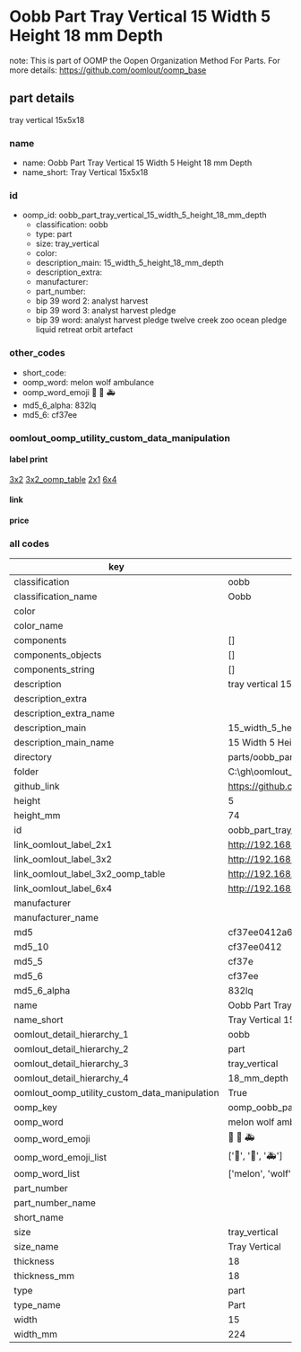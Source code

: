 # Oobb Part Tray Vertical 15 Width 5 Height 18 mm Depth  

note: This is part of OOMP the Oopen Organization Method For Parts. For more details: https://github.com/oomlout/oomp_base

##  part details
  



tray vertical 15x5x18



### name
* name: Oobb Part Tray Vertical 15 Width 5 Height 18 mm Depth
* name_short: Tray Vertical 15x5x18 
### id
* oomp_id: oobb_part_tray_vertical_15_width_5_height_18_mm_depth
  * classification: oobb
  * type: part
  * size: tray_vertical
  * color: 
  * description_main: 15_width_5_height_18_mm_depth
  * description_extra: 
  * manufacturer: 
  * part_number: 
  * bip 39 word 2: analyst harvest
  * bip 39 word 3: analyst harvest pledge
  * bip 39 word: analyst harvest pledge twelve creek zoo ocean pledge liquid retreat orbit artefact

### other_codes
* short_code: 
* oomp_word: melon wolf ambulance
* oomp_word_emoji :melon: :wolf: :ambulance:
* md5_6_alpha: 832lq
* md5_6: cf37ee






### oomlout_oomp_utility_custom_data_manipulation
#### label print
[3x2](http://192.168.1.245:1112/?label=oomp%20832lq)
[3x2_oomp_table](http://192.168.1.108:1112/?label=oomp%20832lq)
[2x1](http://192.168.1.242:1112/?label=oomp%20832lq)
[6x4](http://192.168.1.55:1112/?label=oomp%20832lq)    

#### link

                              

#### price







### all codes 
| key | value |  
| --- | --- |  
| classification | oobb |  
| classification_name | Oobb |  
| color |  |  
| color_name |  |  
| components | [] |  
| components_objects | [] |  
| components_string | [] |  
| description | tray vertical 15x5x18 |  
| description_extra |  |  
| description_extra_name |  |  
| description_main | 15_width_5_height_18_mm_depth |  
| description_main_name | 15 Width 5 Height 18 mm Depth |  
| directory | parts/oobb_part_tray_vertical_15_width_5_height_18_mm_depth |  
| folder | C:\gh\oomlout_oobb_version_4_generated_parts\parts\oobb_part_tray_vertical_15_width_5_height_18_mm_depth |  
| github_link | https://github.com/oomlout/oomlout_oomp_part_src/tree/main/parts/oobb_part_tray_vertical_15_width_5_height_18_mm_depth |  
| height | 5 |  
| height_mm | 74 |  
| id | oobb_part_tray_vertical_15_width_5_height_18_mm_depth |  
| link_oomlout_label_2x1 | http://192.168.1.242:1112/?label=oomp%20832lq |  
| link_oomlout_label_3x2 | http://192.168.1.245:1112/?label=oomp%20832lq |  
| link_oomlout_label_3x2_oomp_table | http://192.168.1.108:1112/?label=oomp%20832lq |  
| link_oomlout_label_6x4 | http://192.168.1.55:1112/?label=oomp%20832lq |  
| manufacturer |  |  
| manufacturer_name |  |  
| md5 | cf37ee0412a6931fff999eb14d1a5842 |  
| md5_10 | cf37ee0412 |  
| md5_5 | cf37e |  
| md5_6 | cf37ee |  
| md5_6_alpha | 832lq |  
| name | Oobb Part Tray Vertical 15 Width 5 Height 18 mm Depth |  
| name_short | Tray Vertical 15x5x18  |  
| oomlout_detail_hierarchy_1 | oobb |  
| oomlout_detail_hierarchy_2 | part |  
| oomlout_detail_hierarchy_3 | tray_vertical |  
| oomlout_detail_hierarchy_4 | 18_mm_depth |  
| oomlout_oomp_utility_custom_data_manipulation | True |  
| oomp_key | oomp_oobb_part_tray_vertical_15_width_5_height_18_mm_depth |  
| oomp_word | melon wolf ambulance |  
| oomp_word_emoji | :melon: :wolf: :ambulance: |  
| oomp_word_emoji_list | [':melon:', ':wolf:', ':ambulance:'] |  
| oomp_word_list | ['melon', 'wolf', 'ambulance'] |  
| part_number |  |  
| part_number_name |  |  
| short_name |  |  
| size | tray_vertical |  
| size_name | Tray Vertical |  
| thickness | 18 |  
| thickness_mm | 18 |  
| type | part |  
| type_name | Part |  
| width | 15 |  
| width_mm | 224 |  
